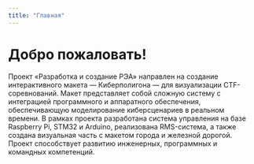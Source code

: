 ```yaml
---
title: "Главная"
---
```


# Добро пожаловать!

Проект «Разработка и создание РЭА» направлен на создание интерактивного макета — Киберполигона — для визуализации CTF-соревнований. Макет представляет собой сложную систему с интеграцией программного и аппаратного обеспечения, обеспечивающую моделирование киберсценариев в реальном времени. В рамках проекта разработана система управления на базе Raspberry Pi, STM32 и Arduino, реализована RMS-система, а также создана визуальная часть с макетом города и железной дорогой. Проект способствует развитию инженерных, программных и командных компетенций.